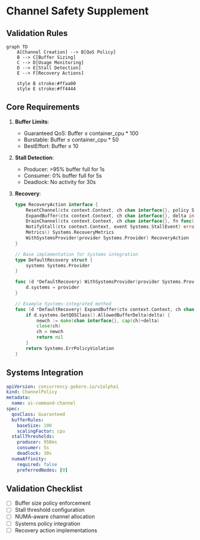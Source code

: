 # Channel Safety Supplement

## Validation Rules
```mermaid
graph TD
    A[Channel Creation] --> B[QoS Policy]
    B --> C[Buffer Sizing]
    C --> D[Usage Monitoring]
    D --> E[Stall Detection]
    E --> F[Recovery Actions]
    
    style B stroke:#ffaa00
    style E stroke:#ff4444
```

## Core Requirements
1. **Buffer Limits**:
   - Guaranteed QoS: Buffer ≤ container_cpu * 100
   - Burstable: Buffer ≤ container_cpu * 50  
   - BestEffort: Buffer ≤ 10

2. **Stall Detection**:
   - Producer: >95% buffer full for 1s
   - Consumer: 0% buffer full for 5s
   - Deadlock: No activity for 30s

3. **Recovery**:
   ```go
   type RecoveryAction interface {
       ResetChannel(ctx context.Context, ch chan interface{}, policy Systems.ChannelPolicy) error
       ExpandBuffer(ctx context.Context, ch chan interface{}, delta int, policy Systems.ChannelPolicy) error
       DrainChannel(ctx context.Context, ch chan interface{}, fn func(interface{})) (int, error)
       NotifyStall(ctx context.Context, event Systems.StallEvent) error
       Metrics() Systems.RecoveryMetrics
       WithSystemsProvider(provider Systems.Provider) RecoveryAction
   }

   // Base implementation for Systems integration
   type DefaultRecovery struct {
       systems Systems.Provider
   }

   func (d *DefaultRecovery) WithSystemsProvider(provider Systems.Provider) {
       d.systems = provider
   }

   // Example Systems-integrated method
   func (d *DefaultRecovery) ExpandBuffer(ctx context.Context, ch chan interface{}, delta int, policy Systems.ChannelPolicy) error {
       if d.systems.GetQOSClass().AllowedBufferDelta(delta) {
           newch := make(chan interface{}, cap(ch)+delta)
           close(ch)
           ch = newch
           return nil
       }
       return Systems.ErrPolicyViolation
   }
   ```

## Systems Integration
```yaml
apiVersion: concurrency.gokore.io/v1alpha1
kind: ChannelPolicy
metadata:
  name: ai-command-channel
spec:
  qosClass: Guaranteed
  bufferRules:
    baseSize: 100
    scalingFactor: cpu
  stallThresholds:
    producer: 950ms
    consumer: 5s
    deadlock: 30s
  numaAffinity:
    required: false
    preferredNodes: [0]
```

## Validation Checklist
- [ ] Buffer size policy enforcement
- [ ] Stall threshold configuration
- [ ] NUMA-aware channel allocation
- [ ] Systems policy integration
- [ ] Recovery action implementations
